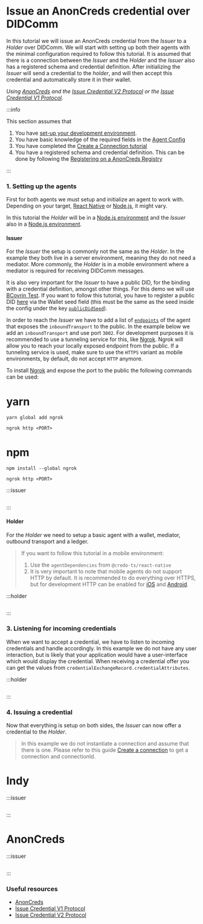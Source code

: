 # Issue an AnonCreds credential over DIDComm

In this tutorial we will issue an AnonCreds credential from the _Issuer_ to a _Holder_ over DIDComm. We will start with setting up both their agents with the minimal configuration required to follow this tutorial. It is assumed that there is a connection between the _Issuer_ and the _Holder_ and the _Issuer_ also has a registered schema and credential definition. After initializing the _Issuer_ will send a credential to the _holder_, and will then accept this credential and automatically store it in their wallet.

_Using [AnonCreds](https://anoncreds-wg.github.io/anoncreds-spec/) and the [Issue Credential V2 Protocol](https://github.com/hyperledger/aries-rfcs/blob/main/features/0453-issue-credential-v2/README.md) or the [Issue Credential V1 Protocol](https://github.com/hyperledger/aries-rfcs/blob/main/features/0036-issue-credential/README.md)._

:::info

This section assumes that

1. You have [set-up your development environment](../getting-started).
1. You have basic knowledge of the required fields in the [Agent Config](./agent-config)
1. You have completed the [Create a Connection tutorial](./create-a-connection)
1. You have a registered schema and credential definition. This can be done by following the [Registering on a AnonCreds Registry](./registering-schema-and-credential-definition)

:::

### 1. Setting up the agents

First for both agents we must setup and initialize an agent to work with. Depending on your target, [React Native](../getting-started/installation/react-native) or [Node.js](../getting-started/installation/react-native), it might vary.

In this tutorial the _Holder_ will be in a [Node.js environment](../getting-started/installation/nodejs) and the _Issuer_ also in a [Node.js environment](../getting-started/installation/nodejs).

#### Issuer

For the _Issuer_ the setup is commonly not the same as the _Holder_. In the example they both live in a server environment, meaning they do not need a mediator. More commonly, the _Holder_ is in a mobile environment where a mediator is required for receiving DIDComm messages.

It is also very important for the _Issuer_ to have a public DID, for the binding with a credential definition, amongst other things. For this demo we will use [BCovrin Test](http://test.bcovrin.vonx.io). If you want to follow this tutorial, you have to register a public DID [here](http://test.bcovrin.vonx.io) via the Wallet seed field (this must be the same as the seed inside the config under the key [`publicDidSeed`](./agent-config#publicdidseed)).

In order to reach the _Issuer_ we have to add a list of [`endpoints`](./agent-config#endpoints) of the agent that exposes the `inboundTransport` to the public. In the example below we add an `inboundTransport` and use port `3002`. For development purposes it is recommended to use a tunneling service for this, like [Ngrok](https://ngrok.com). Ngrok will allow you to reach your locally exposed endpoint from the public. If a tunneling service is used, make sure to use the `HTTPS` variant as mobile environments, by default, do not accept `HTTP` anymore.

To install [Ngrok](https://ngrok.com) and expose the port to the public the following commands can be used:

<!-- tabs -->

# yarn

```console
yarn global add ngrok

ngrok http <PORT>
```

# npm

```console
npm install --global ngrok

ngrok http <PORT>
```

<!-- /tabs -->

:::issuer

```typescript showLineNumbers issue-anoncreds-credential-didcomm.ts section-1

```

:::

#### Holder

For the _Holder_ we need to setup a basic agent with a wallet, mediator, outbound transport and a ledger.

> If you want to follow this tutorial in a mobile environment:
>
> 1. Use the `agentDependencies` from `@credo-ts/react-native`
> 1. It is very important to note that mobile agents do not support HTTP by default. It is recommended to do everything over HTTPS, but for development HTTP can be enabled for [iOS](https://stackoverflow.com/questions/30731785/how-do-i-load-an-http-url-with-app-transport-security-enabled-in-ios-9) and [Android](https://stackoverflow.com/questions/51902629/how-to-allow-all-network-connection-types-http-and-https-in-android-9-pie).

:::holder

```typescript showLineNumbers issue-anoncreds-credential-didcomm.ts section-2

```

:::

### 3. Listening for incoming credentials

When we want to accept a credential, we have to listen to incoming credentials and handle accordingly. In this example we do not have any user interaction, but is likely that your application would have a user-interface which would display the credential. When receiving a credential offer you can get the values from `credentialExchangeRecord.credentialAttributes`.

:::holder

```typescript showLineNumbers issue-anoncreds-credential-didcomm.ts section-3

```

:::

### 4. Issuing a credential

Now that everything is setup on both sides, the _Issuer_ can now offer a credential to the _Holder_.

> In this example we do not instantiate a connection and assume that there is one. Please refer to this guide [Create a connection](./create-a-connection) to get a connection and connectionId.

<!-- tabs -->

# Indy

:::issuer

```typescript showLineNumbers issue-anoncreds-credential-didcomm.ts section-4

```

:::

# AnonCreds

:::issuer

```typescript showLineNumbers issue-anoncreds-credential-didcomm.ts section-5

```

:::

<!-- /tabs -->

### Useful resources

- [AnonCreds](https://anoncreds-wg.github.io/anoncreds-spec/)
- [Issue Credential V1 Protocol](https://github.com/hyperledger/aries-rfcs/blob/main/features/0036-issue-credential/README.md)
- [Issue Credential V2 Protocol](https://github.com/hyperledger/aries-rfcs/blob/main/features/0453-issue-credential-v2/README.md)

